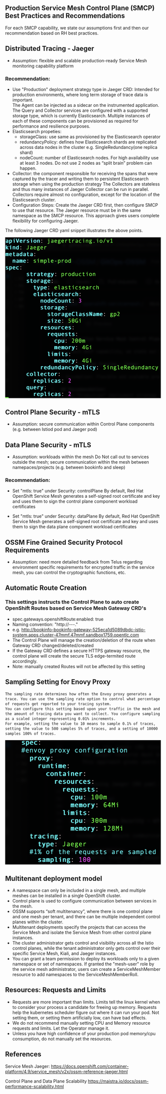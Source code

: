 ## Production Service Mesh Control Plane (SMCP) Best Practices and Recommendations

For each SMCP capability, we state our assumptions first and then our recommendation based on RH best practices.

## Distributed Tracing - Jaeger  

- Assumption: flexible and scalable production-ready Service Mesh monitoring capability platform

### Recommendation:
- Use "Production" deployment strategy type in Jaeger CRD:
    Intended for production environments, where long term storage of trace data is important.  
    The Agent can be injected as a sidecar on the instrumented application. 
    The Query and Collector services are configured with a supported storage type, which is currently Elasticsearch. 
    Multiple instances of each of these components can be provisioned as required for performance and resilience purposes.
- Elasticsearch propeties:
    - storageClass: use same as provisioned by the Elasticsearch operator
    - redundancyPolicy: defines how Elasticsearch shards are replicated across data nodes in the cluster
        e.g. SingleRedundancy(one replica shard)
    - nodeCount: number of Elasticsearch nodes. For high availability use at least 3 nodes. 
        Do not use 2 nodes as “split brain” problem can happen.
- Collector: the component responsible for receiving the spans that were captured by the tracer and 
    writing them to persistent Elasticsearch storage when using the production strategy
    The Collectors are stateless and thus many instances of Jaeger Collector can be run in parallel. 
    Collectors require almost no configuration, except for the location of the Elasticsearch cluster.
- Configuration Steps:
    Create the Jaeger CRD first, then configure SMCP to use that resource. 
    The Jaeger resource must be in the same namespace as the SMCP resource. 
    This approach gives users complete flexibility for configuring Jaeger.


The following Jaeger CRD yaml snippet illustrates the above points.

![](jaeger.png)


## Control Plane Security - mTLS

- Assumption: secure communication within Control Plane components (e.g. between Istiod pod and Jaeger pod)

## Data Plane Security - mTLS

- Assumption: workloads within the mesh Do Not call out to services outside the mesh; secure communication within the mesh between namepaces/projects (e.g. between bookinfo and sleep)

### Recommendation:
- Set "mtls: true" under Security: controlPlane
    By default, Red Hat OpenShift Service Mesh generates a self-signed root certificate and key and uses them to sign the control plane component workload certificates

- Set "mtls: true" under Security: dataPlane
    By default, Red Hat OpenShift Service Mesh generates a self-signed root certificate and key and uses them to sign the data plane component workload certificates
    
    
## OSSM Fine Grained Security Protocol Requirements

- Assumption: need more detailed feedback from Telus regarding environment specific requirements for encrypted traffic in the service mesh, you can control the cryptographic functions, etc.

## Automatic Route Creation

### This settings instructs the Control Plane to auto create OpenShift Routes based on Service Mesh Gateway CRD's

- spec.gateways.openshiftRoute:enabled: true
- Naming convention: "http://<namespace>-<gateway name>-<hash>-<control plane namespace>.<wildcard domain host name>"
- e.g. http://bookinfo-bookinfo-gateway-525eca1d5089dbdc-istio-system.apps.cluster-47mmf.47mmf.sandbox1759.opentlc.com
- The Control Plane will manage the creation/deletion of the route when Gateway CRD changed/deleted/created
- If the Gateway CRD defines a secure HTTPS gateway resource, the control plane will create the secure TLS edge-termited route accordingly.
- Note: manually created Routes will not be affected by this setting

## Sampling Setting for Enovy Proxy

    The sampling rate determines how often the Envoy proxy generates a trace. You can use the sampling rate option to control what percentage of requests get reported to your tracing system. 
    You can configure this setting based upon your traffic in the mesh and the amount of tracing data you want to collect. You configure sampling as a scaled integer representing 0.01% increments. 
    For example, setting the value to 10 means to sample 0.1% of traces, setting the value to 500 samples 5% of traces, and a setting of 10000 samples 100% of traces.

![](sampling.png)
    
## Multitenant deployment model

  - A namespace can only be included in a single mesh, and multiple meshes can be installed in a single OpenShift cluster.
  - Control plane is used to configure communication between services in the mesh. 
  - OSSM supports “soft multitenancy”, where there is one control plane and one mesh per tenant, and there can be multiple independent control planes within the cluster. 
  - Multitenant deployments specify the projects that can access the Service Mesh and isolate the Service Mesh from other control plane instances.
  - The cluster administrator gets control and visibility across all the Istio control planes, while the tenant administrator only gets control over their specific Service Mesh, Kiali, and Jaeger instances.
  - You can grant a team permission to deploy its workloads only to a given namespace or set of namespaces. If granted the "mesh-user" role by the service mesh administrator, users can create a ServiceMeshMember resource to add namespaces to the ServiceMeshMemberRoll.

    
## Resources: Requests and Limits

-  Requests are more important than limits. Limits tell the linux kernel when to consider your process a candidate for freeing up memory. Requests help the kubernetes scheduler figure out where it can run your pod. Not setting them, or setting them artificially low, can have bad effects.
-  We do not recommend manually setting CPU and Memory resource requests and limits.  Let the Operator manage it.
-  Unless you have high confidence of your production pod memory/cpu consumption, do not manually set the resources.
    
## References

Service Mesh Jaeger:
https://docs.openshift.com/container-platform/4.9/service_mesh/v2x/ossm-reference-jaeger.html
    
Control Plane and Data Plane Scalability
https://maistra.io/docs/ossm-performance-scalability.html
